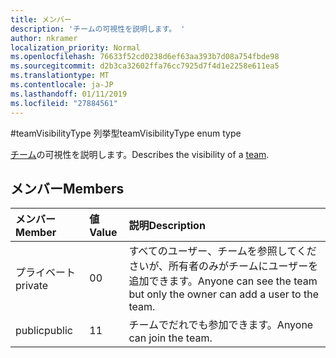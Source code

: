 ```yaml
---
title: メンバー
description: 'チームの可視性を説明します。 '
author: nkramer
localization_priority: Normal
ms.openlocfilehash: 76633f52cd0238d6ef63aa393b7d08a754fbde98
ms.sourcegitcommit: d2b3ca32602ffa76cc7925d7f4d1e2258e611ea5
ms.translationtype: MT
ms.contentlocale: ja-JP
ms.lasthandoff: 01/11/2019
ms.locfileid: "27884561"
---
```

#<a name="teamvisibilitytype-enum-type"></a><span data-ttu-id="a620b-103">teamVisibilityType 列挙型</span><span class="sxs-lookup"><span data-stu-id="a620b-103">teamVisibilityType enum type</span></span>



<span data-ttu-id="a620b-104">[チーム](../resources/team.md)の可視性を説明します。</span><span class="sxs-lookup"><span data-stu-id="a620b-104">Describes the visibility of a [team](../resources/team.md).</span></span> 

## <a name="members"></a><span data-ttu-id="a620b-105">メンバー</span><span class="sxs-lookup"><span data-stu-id="a620b-105">Members</span></span>

| <span data-ttu-id="a620b-106">メンバー</span><span class="sxs-lookup"><span data-stu-id="a620b-106">Member</span></span> | <span data-ttu-id="a620b-107">値</span><span class="sxs-lookup"><span data-stu-id="a620b-107">Value</span></span>| <span data-ttu-id="a620b-108">説明</span><span class="sxs-lookup"><span data-stu-id="a620b-108">Description</span></span> |
|:---------------|:--------|:----------|
|<span data-ttu-id="a620b-109">プライベート</span><span class="sxs-lookup"><span data-stu-id="a620b-109">private</span></span>|<span data-ttu-id="a620b-110">0</span><span class="sxs-lookup"><span data-stu-id="a620b-110">0</span></span>|<span data-ttu-id="a620b-111">すべてのユーザー、チームを参照してくださいが、所有者のみがチームにユーザーを追加できます。</span><span class="sxs-lookup"><span data-stu-id="a620b-111">Anyone can see the team but only the owner can add a user to the team.</span></span>|
|<span data-ttu-id="a620b-112">public</span><span class="sxs-lookup"><span data-stu-id="a620b-112">public</span></span>|<span data-ttu-id="a620b-113">1</span><span class="sxs-lookup"><span data-stu-id="a620b-113">1</span></span>|<span data-ttu-id="a620b-114">チームでだれでも参加できます。</span><span class="sxs-lookup"><span data-stu-id="a620b-114">Anyone can join the team.</span></span>|

